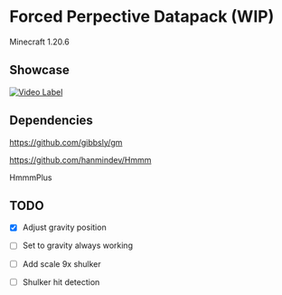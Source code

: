 # Forced Perpective Datapack (WIP)

Minecraft 1.20.6

## Showcase

[![Video Label](http://img.youtube.com/vi/0aqticgqvFc/0.jpg)](https://www.youtube.com/watch?v=0aqticgqvFc)

## Dependencies

<https://github.com/gibbsly/gm>

<https://github.com/hanmindev/Hmmm>

HmmmPlus

## TODO

- [x] Adjust gravity position

- [ ] Set to gravity always working

- [ ] Add scale 9x shulker

- [ ] Shulker hit detection

